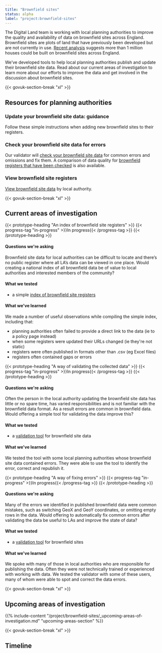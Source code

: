 ```yaml
---
title: "Brownfield sites"
status: alpha
label: "project:brownfield-sites"
---
```


The Digital Land team is working with local planning authorities to improve the quality and availability of data on brownfield sites across England. Brownfield sites are plots of land that have previously been developed but are not currently in use. [Recent analysis](https://www.cpre.org.uk/resources/housing-and-planning/planning/item/5086-state-of-brownfield-2019) suggests more than 1 million houses could be built on brownfield sites across England.

We’ve developed tools to help local planning authorities publish and update their brownfield site data. Read about our current areas of investigation to learn more about our efforts to improve the data and get involved in the discussion about brownfield sites.

{{< govuk-section-break "xl" >}}

## Resources for planning authorities


### Update your brownfield site data: guidance

Follow these simple instructions when adding new brownfield sites to their registers.


### Check your brownfield site data for errors

Our validator will [check your brownfield site data](https://brownfield-sites-validator.cloudapps.digital/start) for common errors and omissions and fix them. A comparison of data quality for [brownfield registers that have been checked](https://digital-land.github.io/brownfield-sites/) is also available.


### View brownfield site registers

[View brownfield site data](https://github.com/communitiesuk/digital-land-collector/tree/master/data/publication/brownfield-sites) by local authority.


{{< govuk-section-break "xl" >}}

## Current areas of investigation

{{< prototype-heading "An index of brownfield site registers" >}}
  {{< progress-tag "in-progress" >}}In progress{{< /progress-tag >}}
{{< /prototype-heading >}}

#### Questions we're asking

Brownfield site data for local authorities can be difficult to locate and there’s no public register where all LA’s data can be viewed in one place. Would creating a national index of all brownfield data be of value to local authorities and interested members of the community?

#### What we tested
* a simple [index of brownfield site registers](https://github.com/communitiesuk/digital-land-collector/blob/master/etc/brownfield-site-publication.tsv)

#### What we've learned

We made a number of useful observations while compiling the simple index, including that:

* planning authorities often failed to provide a direct link to the data (ie to a policy page instead)
* when some registers were updated their URLs changed (ie they're not static)
* registers were often published in formats other than .csv (eg Excel files)
* registers often contained gaps or errors

{{< prototype-heading "A way of validating the collected data" >}}
  {{< progress-tag "in-progress" >}}In progress{{< /progress-tag >}}
{{< /prototype-heading >}}

#### Questions we're asking

Often the person in the local authority updating the brownfield site data has little or no spare time, has varied responsibilities and is not familiar with the brownfield data format. As a result errors are common in brownfield data. Would offering a simple tool for validating the data improve this?

#### What we tested
* a [validation tool](https://brownfield-sites-validator.cloudapps.digital/) for brownfield site data

#### What we've learned

We tested the tool with some local planning authorities whose brownfield site data contained errors. They were able to use the tool to identify the error, correct and republish it.

{{< prototype-heading "A way of fixing errors" >}}
  {{< progress-tag "in-progress" >}}In progress{{< /progress-tag >}}
{{< /prototype-heading >}}

#### Questions we're asking

Many of the errors we identified in published brownfield data were common mistakes, such as switching GeoX and GeoY coordinates, or omitting empty rows in the data. Would offering to automatically fix common errors after validating the data be useful to LAs and improve the state of data?

#### What we tested
* a [validation tool](https://brownfield-sites-validator.cloudapps.digital/) for brownfield sites

#### What we've learned

We spoke with many of those in local authorities who are responsible for publishing the data. Often they were not technically trained or experienced with working with data. We tested the validator with some of these users, many of whom were able to spot and correct the data errors.

{{< govuk-section-break "xl" >}}

## Upcoming areas of investigation

{{% include-content "/project/brownfield-sites/_upcoming-areas-of-investigation.md" "upcoming-areas-section" %}}

{{< govuk-section-break "xl" >}}

## Timeline
